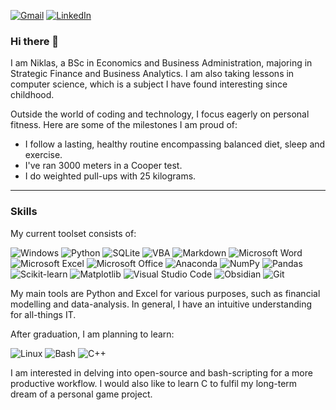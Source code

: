 [![Gmail](https://img.shields.io/badge/niklas.pulliainen@gmail.com-D14836?logo=gmail&logoColor=white)](mailto:niklas.pulliainen@gmail.com) [![LinkedIn](https://custom-icon-badges.demolab.com/badge/LinkedIn-0A66C2?logo=linkedin-white&logoColor=fff)](https://www.linkedin.com/in/niklas-pulliainen)
### Hi there 👋

I am Niklas, a BSc in Economics and Business Administration, majoring in Strategic Finance and Business Analytics. I am also taking lessons in computer science, which is a subject I have found interesting since childhood.

Outside the world of coding and technology, I focus eagerly on personal fitness. Here are some of the milestones I am proud of:
- I follow a lasting, healthy routine encompassing balanced diet, sleep and exercise.
- I've ran 3000 meters in a Cooper test.
- I do weighted pull-ups with 25 kilograms.

---
### Skills

My current toolset consists of:

![Windows](https://custom-icon-badges.demolab.com/badge/Windows-0078D6?logo=windows11&logoColor=white) ![Python](https://img.shields.io/badge/Python-3776AB?logo=python&logoColor=fff) ![SQLite](https://img.shields.io/badge/SQLite-%2307405e.svg?logo=sqlite&logoColor=white) ![VBA](https://img.shields.io/badge/VBA-%23007A1F.svg?logo=visual-studio&logoColor=white) ![Markdown](https://img.shields.io/badge/Markdown-%23000000.svg?logo=markdown&logoColor=white) ![Microsoft Word](https://img.shields.io/badge/Microsoft-Office-red?style=flat&logo=microsoft-word) ![Microsoft Excel](https://img.shields.io/badge/Microsoft-Excel-green?style=flat&logo=microsoft-excel) ![Microsoft Office](https://img.shields.io/badge/Microsoft-Word-blue?style=flat&logo=microsoft-office) ![Anaconda](https://img.shields.io/badge/Anaconda-44A833?logo=anaconda&logoColor=fff) ![NumPy](https://img.shields.io/badge/NumPy-4DABCF?logo=numpy&logoColor=fff) ![Pandas](https://img.shields.io/badge/Pandas-150458?logo=pandas&logoColor=fff) ![Scikit-learn](https://img.shields.io/badge/-scikit--learn-%23F7931E?logo=scikit-learn&logoColor=white) ![Matplotlib](https://custom-icon-badges.demolab.com/badge/Matplotlib-71D291?logo=matplotlib&logoColor=fff) ![Visual Studio Code](https://custom-icon-badges.demolab.com/badge/Visual%20Studio%20Code-0078d7.svg?logo=vsc&logoColor=white) ![Obsidian](https://img.shields.io/badge/Obsidian-%23483699.svg?&logo=obsidian&logoColor=white) ![Git](https://img.shields.io/badge/Git-F05032?logo=git&logoColor=fff)

My main tools are Python and Excel for various purposes, such as financial modelling and data-analysis. In general, I have an intuitive understanding for all-things IT.


After graduation, I am planning to learn:

![Linux](https://img.shields.io/badge/Linux-FCC624?logo=linux&logoColor=black) ![Bash](https://img.shields.io/badge/Bash-4EAA25?logo=gnubash&logoColor=fff) ![C++](https://img.shields.io/badge/C++-%2300599C.svg?logo=c%2B%2B&logoColor=white)

I am interested in delving into open-source and bash-scripting for a more productive workflow. I would also like to learn C to fulfil my long-term dream of a personal game project.
